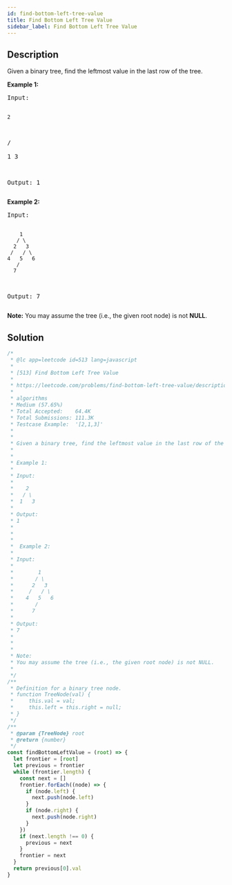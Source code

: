 ```yaml
---
id: find-bottom-left-tree-value
title: Find Bottom Left Tree Value
sidebar_label: Find Bottom Left Tree Value
---
```

## Description
<div class="description">
<p>
Given a binary tree, find the leftmost value in the last row of the tree. 
</p>

<p><b>Example 1:</b><br />
<pre>
Input:

    2
   / \
  1   3

Output:
1
</pre>
</p>

<p> <b> Example 2: </b><br>
<pre>
Input:

        1
       / \
      2   3
     /   / \
    4   5   6
       /
      7

Output:
7
</pre>
</p>

<p><b>Note:</b>
You may assume the tree (i.e., the given root node) is not <b>NULL</b>.
</p>
</div>

## Solution
```javascript
/*
 * @lc app=leetcode id=513 lang=javascript
 *
 * [513] Find Bottom Left Tree Value
 *
 * https://leetcode.com/problems/find-bottom-left-tree-value/description/
 *
 * algorithms
 * Medium (57.65%)
 * Total Accepted:    64.4K
 * Total Submissions: 111.3K
 * Testcase Example:  '[2,1,3]'
 *
 *
 * Given a binary tree, find the leftmost value in the last row of the tree.
 *
 *
 * Example 1:
 *
 * Input:
 *
 * ⁠   2
 * ⁠  / \
 * ⁠ 1   3
 *
 * Output:
 * 1
 *
 *
 *
 * ⁠ Example 2:
 *
 * Input:
 *
 * ⁠       1
 * ⁠      / \
 * ⁠     2   3
 * ⁠    /   / \
 * ⁠   4   5   6
 * ⁠      /
 * ⁠     7
 *
 * Output:
 * 7
 *
 *
 *
 * Note:
 * You may assume the tree (i.e., the given root node) is not NULL.
 *
 */
/**
 * Definition for a binary tree node.
 * function TreeNode(val) {
 *     this.val = val;
 *     this.left = this.right = null;
 * }
 */
/**
 * @param {TreeNode} root
 * @return {number}
 */
const findBottomLeftValue = (root) => {
  let frontier = [root]
  let previous = frontier
  while (frontier.length) {
    const next = []
    frontier.forEach((node) => {
      if (node.left) {
        next.push(node.left)
      }
      if (node.right) {
        next.push(node.right)
      }
    })
    if (next.length !== 0) {
      previous = next
    }
    frontier = next
  }
  return previous[0].val
}

```